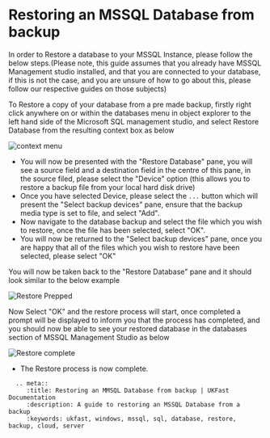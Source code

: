 # Restoring an MSSQL Database from backup

In order to Restore a database to your MSSQL Instance, please follow the below steps.(Please note, this guide assumes that you already have MSSQL Management studio installed, and that you are connected to your database, 
if this is not the case, and you are unsure of how to go about this, please follow our respective guides on those subjects)

To Restore a copy of your database from a pre made backup, firstly right click anywhere on or within the databases menu in object explorer to the left hand side of the Microsoft SQL management studio, and select Restore Database from the resulting context box as below

![context menu](Images/restoredb/rightclickcontextmenu.PNG)

* You will now be presented with the "Restore Database" pane, you will see a source field and a destination field in the centre of this pane, in the source filed, please select the "Device" option (this allows you to restore a backup file from your local hard disk drive)
* Once you have selected Device, please select the ``` ... ``` button which will present the "Select backup devices" pane, ensure that the backup media type is set to file, and select "Add".
* Now navigate to the database backup and select the file which you wish to restore, once the file has been selected, select "OK".
* You will now be returned to the "Select backup devices" pane, once you are happy that all of the files which you wish to restore have been selected, please select "OK"

You will now be taken back to the "Restore Database" pane and it should look similar to the below example

![Restore Prepped](Images/restoredb/restoredatabase.PNG)

Now Select "OK" and the restore process will start, once completed a prompt will be displayed to inform you that the process has completed, and you should now be able to see your restored database in the databases section of MSSQL Management Studio as below

![Restore complete](Images/restoredb/databaserestored.PNG)

* The Restore process is now complete.

```eval_rst
  .. meta::
     :title: Restoring an MMSQL Database from backup | UKFast Documentation
     :description: A guide to restoring an MSSQL Database from a backup
     :keywords: ukfast, windows, mssql, sql, database, restore, backup, cloud, server
